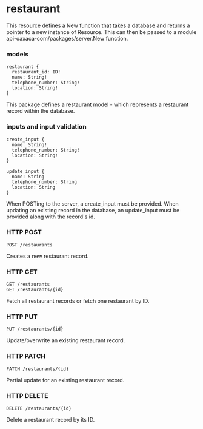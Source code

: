 # restaurant
This resource defines a New function that takes a database and returns a pointer
to a new instance of Resource. This can then be passed to a module
api-oaxaca-com/packages/server.New function.

### models
```
restaurant {
  restaurant_id: ID!
  name: String!
  telephone_number: String!
  location: String!
}
```
This package defines a restaurant model - which represents a restaurant record
within the database.

### inputs and input validation
```
create_input {
  name: String!
  telephone_number: String!
  location: String!
}

update_input {
  name: String
  telephone_number: String
  location: String
}
```
When POSTing to the server, a create_input must be provided. When updating an
existing record in the database, an update_input must be provided along with
the record's id.

### HTTP POST
```
POST /restaurants
```
Creates a new restaurant record.

### HTTP GET
```
GET /restaurants
GET /restaurants/{id}
```
Fetch all restaurant records or fetch one restaurant by ID.

### HTTP PUT
```
PUT /restaurants/{id}
```
Update/overwrite an existing restaurant record.

### HTTP PATCH
```
PATCH /restaurants/{id}
```
Partial update for an existing restaurant record.

### HTTP DELETE
```
DELETE /restaurants/{id}
```
Delete a restaurant record by its ID.
